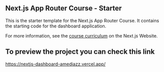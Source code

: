 ## Next.js App Router Course - Starter

This is the starter template for the Next.js App Router Course. It contains the starting code for the dashboard application.

For more information, see the [course curriculum](https://nextjs.org/learn) on the Next.js Website.

## To preview the project you can check this link
<a href="https://nextjs-dashboard-amediazz.vercel.app/">https://nextjs-dashboard-amediazz.vercel.app/</a>
